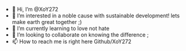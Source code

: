 - 👋 Hi, I’m @XoY272
- 👀 I’m interested in a noble cause with sustainable development! lets make earth great together ;)
- 🌱 I’m currently learning to love not hate 
- 💞️ I’m looking to collaborate on knowing the difference ;
- 📫 How to reach me is right here Github/XoY272

<!---
XoY272/XoY272 is a ✨ special ✨ repository because its `README.md` (pulling string ).(pushing string) appears on your GitHub profile.
You can click the Preview link to take a look at your changes.
--->
